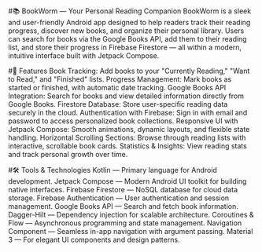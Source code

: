 #📚 BookWorm — Your Personal Reading Companion
BookWorm is a sleek and user-friendly Android app designed to help readers track their reading progress, discover new books, and organize their personal library. Users can search for books via the Google Books API, add them to their reading list, and store their progress in Firebase Firestore — all within a modern, intuitive interface built with Jetpack Compose.

#🚀 Features
Book Tracking: Add books to your "Currently Reading," "Want to Read," and "Finished" lists.
Progress Management: Mark books as started or finished, with automatic date tracking.
Google Books API Integration: Search for books and view detailed information directly from Google Books.
Firestore Database: Store user-specific reading data securely in the cloud.
Authentication with Firebase: Sign in with email and password to access personalized book collections.
Responsive UI with Jetpack Compose: Smooth animations, dynamic layouts, and flexible state handling.
Horizontal Scrolling Sections: Browse through reading lists with interactive, scrollable book cards.
Statistics & Insights: View reading stats and track personal growth over time.


#🛠️ Tools & Technologies
Kotlin — Primary language for Android development.
Jetpack Compose — Modern Android UI toolkit for building native interfaces.
Firebase Firestore — NoSQL database for cloud data storage.
Firebase Authentication — User authentication and session management.
Google Books API — Search and fetch book information.
Dagger-Hilt — Dependency injection for scalable architecture.
Coroutines & Flow — Asynchronous programming and state management.
Navigation Component — Seamless in-app navigation with argument passing.
Material 3 — For elegant UI components and design patterns.
